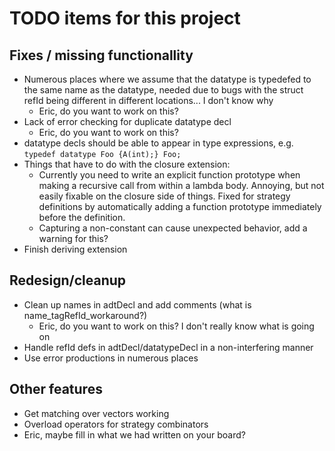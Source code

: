 # TODO items for this project
## Fixes / missing functionallity
* Numerous places where we assume that the datatype is typedefed to the same name as the datatype, needed due to bugs with the struct refId being different in different locations... I don't know why
  * Eric, do you want to work on this?  
* Lack of error checking for duplicate datatype decl
  * Eric, do you want to work on this?  
* datatype decls should be able to appear in type expressions, e.g.
``` typedef datatype Foo {A(int);} Foo; ```
* Things that have to do with the closure extension:
  * Currently you need to write an explicit function prototype when making a recursive call from within a lambda body.  Annoying, but not easily fixable on the closure side of things.  Fixed for strategy definitions by automatically adding a function prototype immediately before the definition.  
  * Capturing a non-constant can cause unexpected behavior, add a warning for this?  
* Finish deriving extension

## Redesign/cleanup
* Clean up names in adtDecl and add comments (what is name_tagRefId_workaround?) 
  * Eric, do you want to work on this?  I don't really know what is going on
* Handle refId defs in adtDecl/datatypeDecl in a non-interfering manner
* Use error productions in numerous places

## Other features
* Get matching over vectors working
* Overload operators for strategy combinators
* Eric, maybe fill in what we had written on your board?  
